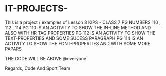 # IT-PROJECTS-

This is a project / examples of Lesson 8 KIPS - CLASS 7 PG NUMBERS 110 , 112 , 114
PG 110 IS AN ACTIVITY TO SHOW THE IN-LINE METHOD AND ALSO WITH HR TAG PROPERTIES 
PG 112 IS AN ACTIVITY TO SHOW THE TEXT-PROPERTIES AND SOME SUCESS PARAGRAPH
PG 114 IS AN ACTIVITY TO SHOW THE FONT-PROPERTIES AND WITH SOME MORE PAPARS

THE CODE WILL BE ABOVE 
@everyone

Regards,
Code And Sport Team
